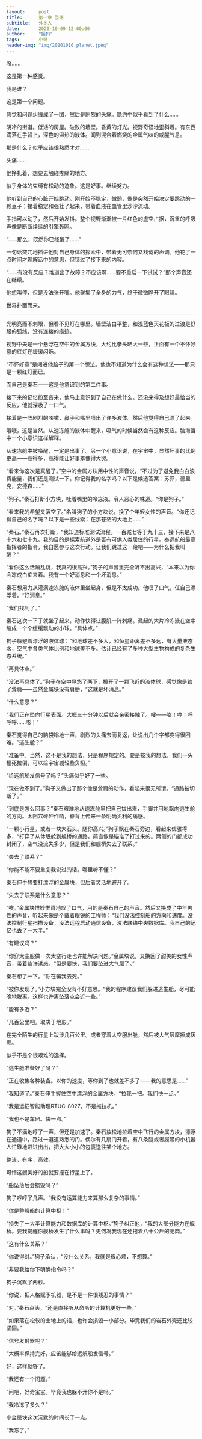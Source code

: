 ```yaml
---
layout:     post
title:      第一章 坠落
subtitle:   外乡人
date:       2020-10-09 12:00:00
author:    	"猛犸"
tags:		小说
header-img: "img/20201010_planet.jpeg"
---
```


冷……

这是第一种感觉。

我是谁？

这是第一个问题。

感觉和问题纠缠成了一团，然后是剧烈的头痛。隐约中似乎看到了什么……

阴冷的街道。低矮的房屋。破败的墙壁。昏黄的灯光。视野奇怪地歪斜着。有东西滴落在手背上，深色的温热的液体。闻到混合着燃烧的金属气味的咸腥气息。

那是什么？似乎应该很熟悉才对……

头痛……

他挣扎着，想要去触碰疼痛的地方。

似乎身体的束缚有松动的迹象。这是好事。继续努力。

他听到自己的心脏开始跳动。刚开始不稳定，微弱，像是突然开始决定要跳动的一颗豆子；接着稳定和强壮了起来，带着血液在血管里沙沙流动。

手指可以动了，然后开始发抖。整个视野渐渐被一片红色的虚空占据，沉重的呼吸声像是断断续续的引擎轰鸣。

“……那么，既然你已经醒了……”

一句话突兀地插进他对自己身体的探索中，带着无可奈何又戏谑的声调。他花了一点时间才理解话中的意思，但错过了接下来的内容。

“……有没有反应？难道出了故障？不应该啊……要不重启一下试试？”那个声音还在继续。

他想叫停，但是没法张开嘴。他聚集了全身的力气，终于微微睁开了眼睛。

世界扑面而来。

--------

光明亮而不刺眼，但看不见灯在哪里。墙壁洁白平整，和浅蓝色天花板的过渡是舒服的弧线，没有连接的痕迹。

视野中央是一个悬浮在空中的金属方块，大约比拳头略大一些，正面有一个不怀好意的红灯在缓缓闪烁。

“不怀好意”是闯进他脑子的第一个想法。他也不知道为什么会有这种想法——那只是一颗红灯而已。

而自己是秦石——这是他意识到的第二件事。

接下来的记忆纷至沓来，他马上意识到了自己在做什么。还没来得及想好最恰当的反应，他就深吸了一口气。

接着是一阵剧烈的咳嗽，鼻子和嘴里喷出了许多液体。然后他觉得自己漂了起来。

哦哦，这是当然。从速冻舱的液体中醒来，吸气的时候当然会有这种反应。脑海当中一个小意识这样解释。

从速冻舱中被唤醒，一定是出事了。另一个小意识说，在宇宙中，显然坏事的比例更高——高得多，高得能让好事羞愧得大哭。

“看来你这次是真醒了。”空中的金属方块用中性的声音说，“不过为了避免我白白浪费能量，我们还是测试一下。你记得我的名字吗？以下是候选答案：苏菲，德里克，安德森……”

“狗子。”秦石打断小方块，吐着嘴里的冷冻液。令人恶心的味道。“你是狗子。”

“看来我的希望又落空了。”名叫狗子的小方块说，换了个年轻女性的声音。“你还记得自己的名字吗？以下是一些线索：在那苍茫的大地上……”

“秦石。”秦石再次打断，“我知道标准测试流程。一百减七等于九十三，接下来是八十六和七十九。我的目的是探索航道外是否有可供人类居住的行星。奉远航船最高指挥者的指令，我自愿参与这次行动。让我们跳过这一段吧——为什么把我叫醒？”

“看你这么活蹦乱跳，我真的很高兴。”狗子的声音里完全听不出高兴，“本来以为你会冻成白痴来着。我有一个好消息和一个坏消息。”

秦石想用力从灌满速冻舱的液体里坐起身，但是不太成功。他叹了口气，任自己漂浮着。“好消息。”

“我们找到了。”

秦石这次一下子就坐了起来，动作快得让腹肌一阵刺痛。溅起的大片冷冻液在空中缩成一个个缓缓飘动的小球。“具体点。”

狗子躲避着漂浮的液体球：“和地球差不多大，和恒星距离差不多远，有大量液态水，空气中各类气体比例和地球差不多。估计已经有了多种大型生物构成的复杂生态系统。”

“再具体点。”

“没法再具体了。”狗子在空中晃悠了两下，撞开了一颗飞近的液体球，感觉像是耸了耸肩——虽然金属块没有肩膀，“这就是坏消息。”

“什么意思？”

“我们正在坠向行星表面。大概三十分钟以后就会亲密接触了。嗖——嘭！哗！呼呼呼……嘭！”

秦石觉得自己的脑袋嗡地一声，剧烈的头痛去而复返，让说出几个字都变得很困难。“逃生舱？”

“准备中。当然，这不是我的想法，只是程序规定的。要是按我的想法，我们一头撞死拉倒，可以给宇宙减轻些负担。”

“给远航船发信号了吗？”头痛似乎好了一些。

“现在做不到了。”狗子又做出了那个像是耸肩的动作，看起来很无所谓。“通路被切断了。”

“到底是怎么回事？”秦石艰难地从速冻舱里把自己拔出来，手脚并用地飘向逃生舱的方向。太阳穴砰砰作响，脊背上传来一条明确尖利的痛感。

“一颗小行星，或者一块大石头。随你高兴。”狗子飘在秦石旁边，看起来优雅得多，“打穿了从休眠舱到舰桥的通路，简直像是瞄准了打过来的。两侧的门都成功封闭了，空气没流失多少，但是我们和舰桥失去了联系。”

“失去了联系？”

“你能不能不要重复我说过的话。哪里听不懂？”

秦石伸手想要打漂浮的金属块，但后者灵活地避开了。

“失去了联系是什么意思？”

“唉。”金属块惟妙惟肖地叹了口气，用的是秦石自己的声音。然后又换成了中年男性的声音，听起来像是个戴着眼镜的工程师：“我们没法控制船的方向和速度。没法控制行星扫描设备，没法远程启动通信设备，没法联络中央数据库。我自己的记忆也丢了一大半。”

“有建议吗？”

“你穿太空服做一次太空行走也许能解决问题。”金属块说，又换回了甜美的女性声音，带着些许诱惑。“但是要快，我们要坠进大气层了。”

秦石想了一下。“你在骗我去死。”

“被你发现了。”小方块完全没有不好意思。“我的程序建议我们躲进逃生舱，尽可能晚地脱离。这样也许离坠落点会近一些。”

“能有多近？”

“几百公里吧。取决于地形。”

在完全陌生的行星上跋涉几百公里。或者穿着太空服出舱，然后被大气层摩擦成灰烬。

似乎不是个很艰难的选择。

“逃生舱准备好了吗？”

“正在收集各种装备。以你的速度，等你到了也就差不多了——我的意思是……”

“我知道了。”秦石伸手握住空中漂浮的金属方块。“拉我一把。我们快一点。”

“我是远征智能助理RTUC-8027，不是拖拉机。”

“我也不是车厢。快一点。”

狗子不满地哼了一声，但还是加速了。秦石放松地拉着空中飞行的金属方块，漂浮在通道中，路过一道道熟悉的门。偶尔有几扇门开着，有八条腿或者履带的小机器人忙碌地进进出出，把大大小小的包裹送往某个地方。

整洁，有序，高效。

可惜这艘美好的船就要撞在行星上了。

“船坠落后会损毁吗？”

狗子哼哼了几声。“我没有运算能力来算那么复杂的事情。”

“你是整艘船的计算中枢！”

“损失了一大半计算能力和数据库的计算中枢。”狗子纠正他，“我的大部分能力在舰桥。要我提醒你舰桥发生了什么事吗？更何况我现在还拖着八十公斤的肥肉。”

“这有什么关系？”

“你说得对。”狗子承认，“没什么关系，我就是很心烦，不想算。”

“非要我给你下明确指令吗？”

狗子沉默了两秒。

“你说，把人格赋予机器，是不是一件很残忍的事情？”

“对。”秦石点头，“还是直接听从命令的计算机更好一些。”

“如果落在松软的土地上的话，也许会损毁一小部分。毕竟我们的岩石外壳还比较坚固。”

“信号发射器呢？”

“大概率保持完好，应该能够给远航船发信号。”

好，这样就够了。

“我还有一个问题。”

“问吧，好奇宝宝。毕竟我也躲不开你不是吗。”

“我冷冻了多久？”

小金属块这次沉默的时间长了一点。

“我忘了。”
